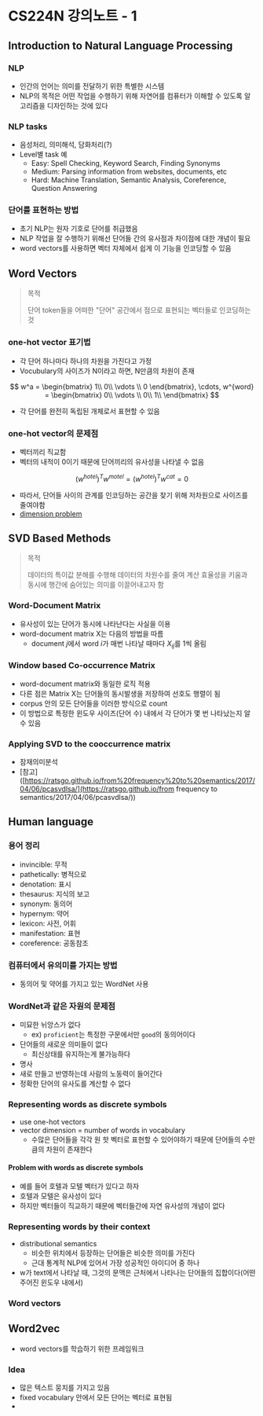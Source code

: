 # CS224N 강의노트 - 1

## Introduction to Natural Language Processing

### NLP

* 인간의 언어는 의미를 전달하기 위한 특별한 시스템
* NLP의 목적은 어떤 작업을 수행하기 위해 자연어를 컴퓨터가 이해할 수 있도록 알고리즘을 디자인하는 것에 있다

### NLP tasks

* 음성처리, 의미해석, 담화처리(?)
* Level별 task 예
  * Easy: Spell Checking, Keyword Search, Finding Synonyms
  * Medium: Parsing information from websites, documents, etc
  * Hard: Machine Translation, Semantic Analysis, Coreference, Question Answering

### 단어를 표현하는 방법

* 초기 NLP는 원자 기호로 단어를 취급했음
* NLP 작업을 잘 수행하기 위해선 단어들 간의 유사점과 차이점에 대한 개념이 필요
* word vectors를 사용하면 벡터 자체에서 쉽게 이 기능을 인코딩할 수 있음

## Word Vectors

> 목적
>
> 단어 token들을 어떠한 "단어" 공간에서 점으로 표현되는 벡터들로 인코딩하는 것

### one-hot vector 표기법

* 각 단어 하나마다 하나의 차원을 가진다고 가정
* Vocubulary의 사이즈가 N이라고 하면, N만큼의 차원이 존재

$$
w^a = \begin{bmatrix}
1\\ 
0\\
\vdots \\
0
\end{bmatrix}, \cdots, 
w^{word} = \begin{bmatrix}
0\\
\vdots \\
0\\
1\\ 
\end{bmatrix}
$$

* 각 단어를 완전히 독립된 개체로서 표현할 수 있음

  

### one-hot vector의 문제점

* 벡터끼리 직교함
* 벡터의 내적이 0이기 때문에 단어끼리의 유사성을 나타낼 수 없음

$$
(w^{hotel})^Tw^{motel} = (w^{hotel})^Tw^{cat} = 0
$$

* 따라서, 단어들 사이의 관계를 인코딩하는 공간을 찾기 위해 저차원으로 사이즈를 줄여야함
* [dimension problem](/ML/DimensionProblem.md)

## SVD Based Methods

> 목적
>
> 데이터의 특이값 분해를 수행해 데이터의 차원수를 줄여 계산 효율성을 키움과 동시에 행간에 숨어있는 의미를 이끌어내고자 함

### Word-Document Matrix

* 유사성이 있는 단어가 동시에 나타난다는 사실을 이용
* word-document matrix X는 다음의 방법을 따름
  * document $j$에서 word $i$가 매번 나타날 때마다 $X_{ij}$를 1씩 올림

### Window based Co-occurrence Matrix

* word-document matrix와 동일한 로직 적용
* 다른 점은 Matrix X는 단어들의 동시발생을 저장하여 선호도 행렬이 됨
* corpus 안의 모든 단어들을 이러한 방식으로 count
* 이 방법으로 특정한 윈도우 사이즈(단어 수) 내에서 각 단어가 몇 번 나타났는지 알 수 있음

### Applying SVD to the cooccurrence matrix

* 잠재의미분석
* [참고]([https://ratsgo.github.io/from%20frequency%20to%20semantics/2017/04/06/pcasvdlsa/](https://ratsgo.github.io/from frequency to semantics/2017/04/06/pcasvdlsa/))



## Human language

### 용어 정리

* invincible: 무적
* pathetically: 병적으로
* denotation: 표시
* thesaurus: 지식의 보고
* synonym: 동의어
* hypernym: 약어
* lexicon: 사전, 어휘
* manifestation: 표현
* coreference: 공동참조

### 컴퓨터에서 유의미를 가지는 방법

* 동의어 및 약어를 가지고 있는 WordNet 사용

### WordNet과 같은 자원의 문제점

* 미묘한 뉘앙스가 없다
  * ex) `proficient`는 특정한 구문에서만 `good`의 동의어이다
* 단어들의 새로운 의미들이 없다
  * 최신상태를 유지하는게 불가능하다
* 명사
* 새로 만들고 반영하는데 사람의 노동력이 들어간다
* 정확한 단어의 유사도를 계산할 수 없다

### Representing words as discrete symbols

* use one-hot vectors
* vector dimension = number of words in vocabulary
  * 수많은 단어들을 각각 원 핫 벡터로 표현할 수 있어야하기 때문에 단어들의 수만큼의 차원이 존재한다

#### Problem with words as discrete symbols

* 예를 들어 호텔과 모텔 벡터가 있다고 하자
* 호텔과 모텔은 유사성이 있다
* 하지만 벡터들이 직교하기 때문에 벡터들간에 자연 유사성의 개념이 없다

###  Representing words by their context

* distributional semantics
  * 비슷한 위치에서 등장하는 단어들은 비슷한 의미를 가진다
  * 근대 통계적 NLP에 있어서 가장 성공적인 아이디어 중 하나
* w가 text에서 나타날 때, 그것의 문맥은 근처에서 나타나는 단어들의 집합이다(어떤 주어진 윈도우 내에서)

### Word vectors

## Word2vec

* word vectors를 학습하기 위한 프레임워크

### Idea

* 많은 텍스트 뭉치를 가지고 있음
* fixed vocabulary 안에서 모든 단어는 벡터로 표현됨
* 